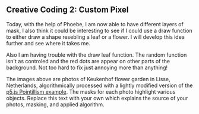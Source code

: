 
## Creative Coding 2: Custom Pixel

Today, with the help of Phoebe, I am now able to have different layers of mask, I also think it could be interesting to see if I could use a draw function to either draw a shape resebling a leaf or a flower. I will develop this idea further and see where it takes me.

Also I am having trouble with the draw leaf function. The random function isn't as controled and the red dots are appear on other parts of the background. Not too hard to fix just annoying more than anything!

The images above are photos of Keukenhof flower garden in Lisse, Netherlands, algorithmically processed with a lightly modified version of the [p5.js Pointillism example](https://p5js.org/examples/image-pointillism.html). The masks for each photo highlight various objects. Replace this text with your own which explains the source of your photos, masking, and applied algorithm.
